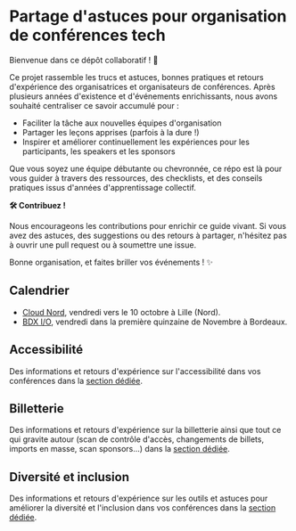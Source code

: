# Partage d'astuces pour organisation de conférences tech

Bienvenue dans ce dépôt collaboratif ! 🎉

Ce projet rassemble les trucs et astuces, bonnes pratiques et retours d'expérience des organisatrices et organisateurs de conférences. Après plusieurs années d'existence et d'événements enrichissants, nous avons souhaité centraliser ce savoir accumulé pour :

- Faciliter la tâche aux nouvelles équipes d'organisation
- Partager les leçons apprises (parfois à la dure !)
- Inspirer et améliorer continuellement les expériences pour les participants, les speakers et les sponsors

Que vous soyez une équipe débutante ou chevronnée, ce répo est là pour vous guider à travers des ressources, des checklists, et des conseils pratiques issus d'années d'apprentissage collectif.

**🛠 Contribuez !**

Nous encourageons les contributions pour enrichir ce guide vivant. Si vous avez des astuces, des suggestions ou des retours à partager, n'hésitez pas à ouvrir une pull request ou à soumettre une issue.

Bonne organisation, et faites briller vos événements ! ✨

## Calendrier

- [Cloud Nord](https://www.cloudnord.fr/), vendredi vers le 10 octobre à Lille (Nord).
- [BDX I/O](https://bdxio.fr/), vendredi dans la première quinzaine de Novembre à Bordeaux.

## Accessibilité

Des informations et retours d'expérience sur l'accessibilité dans vos conférences dans la [section dédiée](https://github.com/LanCaphe/sharingOrganizationTechConference/blob/main/a11y.md).

## Billetterie

Des informations et retours d'expérience sur la billetterie ainsi que tout ce qui gravite autour (scan de contrôle d'accès, changements de billets, imports en masse, scan sponsors...) dans la [section dédiée](https://github.com/LanCaphe/sharingOrganizationTechConference/blob/main/billetterie.md).

## Diversité et inclusion

Des informations et retours d'expérience sur les outils et astuces pour améliorer la diversité et l'inclusion dans vos conférences dans la [section dédiée](https://github.com/LanCaphe/sharingOrganizationTechConference/blob/main/diversité.md).
